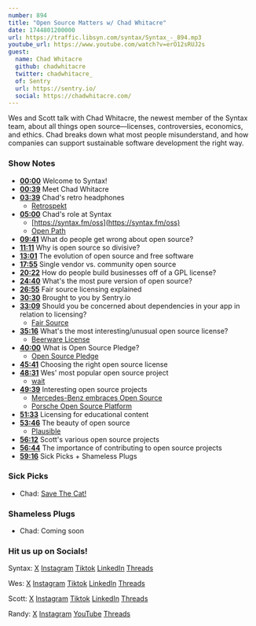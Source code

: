 ```yaml
---
number: 894
title: "Open Source Matters w/ Chad Whitacre"
date: 1744801200000
url: https://traffic.libsyn.com/syntax/Syntax_-_894.mp3
youtube_url: https://www.youtube.com/watch?v=erO12sRUJ2s
guest:
  name: Chad Whitacre
  github: chadwhitacre
  twitter: chadwhitacre_
  of: Sentry
  url: https://sentry.io/
  social: https://chadwhitacre.com/
---
```


Wes and Scott talk with Chad Whitacre, the newest member of the Syntax team, about all things open source—licenses, controversies, economics, and ethics. Chad breaks down what most people misunderstand, and how companies can support sustainable software development the right way.

### Show Notes

* **[00:00](#t=00:00)** Welcome to Syntax!
* **[00:39](#t=00:39)** Meet Chad Whitacre
* **[03:39](#t=03:39)** Chad's retro headphones
  * [Retrospekt](https://retrospekt.com/products/retro-orange-headphones)
* **[05:00](#t=05:00)** Chad's role at Syntax
  * [https://syntax.fm/oss](https://syntax.fm/oss)
  * [Open Path](https://openpath.quest/)
* **[09:41](#t=09:41)** What do people get wrong about open source?
* **[11:11](#t=11:11)** Why is open source so divisive?
* **[13:01](#t=13:01)** The evolution of open source and free software
* **[17:55](#t=17:55)** Single vendor vs. community open source
* **[20:22](#t=20:22)** How do people build businesses off of a GPL license?
* **[24:40](#t=24:40)** What's the most pure version of open source?
* **[26:55](#t=26:55)** Fair source licensing explained
* **[30:30](#t=30:30)** Brought to you by Sentry.io
* **[33:09](#t=33:09)** Should you be concerned about dependencies in your app in relation to licensing?
  * [Fair Source](https://fair.io/)
* **[35:16](#t=35:16)** What's the most interesting/unusual open source license?
  * [Beerware License](https://spdx.org/licenses/Beerware.html)
* **[40:00](#t=40:00)** What is Open Source Pledge?
  * [Open Source Pledge](https://opensourcepledge.com/)
* **[45:41](#t=45:41)** Choosing the right open source license
* **[48:31](#t=48:31)** Wes' most popular open source project
  * [wait](https://www.npmjs.com/package/wait)
* **[49:39](#t=49:39)** Interesting open source projects
  * [Mercedes-Benz embraces Open Source](https://group.mercedes-benz.com/innovation/digitalisation/industry-4-0/open-source-software.html)
  * [Porsche Open Source Platform](https://opensource.porsche.com/)
* **[51:33](#t=51:33)** Licensing for educational content
* **[53:46](#t=53:46)** The beauty of open source
  * [Plausible](https://github.com/plausible)
* **[56:12](#t=56:12)** Scott's various open source projects
* **[56:44](#t=56:44)** The importance of contributing to open source projects
* **[59:16](#t=59:16)** Sick Picks + Shameless Plugs

### Sick Picks

- Chad: [Save The Cat!](https://www.amazon.com/Save-Last-Book-Screenwriting-Youll/dp/1932907009)

### Shameless Plugs

- Chad: Coming soon

### Hit us up on Socials!

Syntax: [X](https://twitter.com/syntaxfm) [Instagram](https://www.instagram.com/syntax_fm/) [Tiktok](https://www.tiktok.com/@syntaxfm) [LinkedIn](https://www.linkedin.com/company/96077407/admin/feed/posts/) [Threads](https://www.threads.net/@syntax_fm)

Wes: [X](https://twitter.com/wesbos) [Instagram](https://www.instagram.com/wesbos/) [Tiktok](https://www.tiktok.com/@wesbos) [LinkedIn](https://www.linkedin.com/in/wesbos/) [Threads](https://www.threads.net/@wesbos)

Scott: [X](https://twitter.com/stolinski) [Instagram](https://www.instagram.com/stolinski/) [Tiktok](https://www.tiktok.com/@stolinski) [LinkedIn](https://www.linkedin.com/in/stolinski/) [Threads](https://www.threads.net/@stolinski)

Randy: [X](https://twitter.com/randyrektor) [Instagram](https://www.instagram.com/randyrektor/) [YouTube](https://www.youtube.com/@randyrektor) [Threads](https://www.threads.net/@randyrektor)